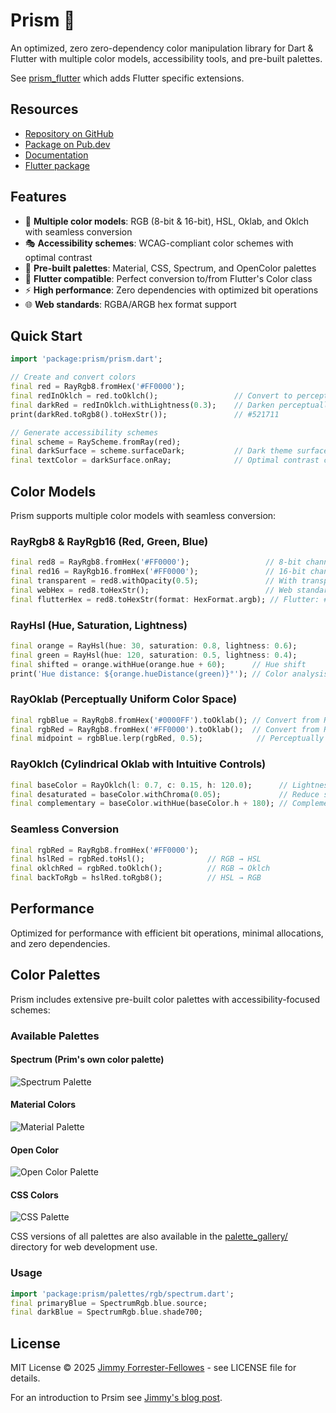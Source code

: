 # Prism 🌈

An optimized, zero zero-dependency color manipulation library for Dart & Flutter with multiple color models, accessibility tools, and pre-built palettes.

See [prism_flutter](https://pub.dev/packages/prism_flutter) which adds Flutter specific extensions.

## Resources

- [Repository on GitHub](https://github.com/jimmyff/prism/tree/main/packages/prism)
- [Package on Pub.dev](https://pub.dev/packages/prism)
- [Documentation](https://pub.dev/documentation/prism/latest/)
- [Flutter package](https://pub.dev/packages/prism_flutter)

## Features

- 🎨 **Multiple color models**: RGB (8-bit & 16-bit), HSL, Oklab, and Oklch with seamless conversion
- 🎭 **Accessibility schemes**: WCAG-compliant color schemes with optimal contrast
- 🎨 **Pre-built palettes**: Material, CSS, Spectrum, and OpenColor palettes
- 📱 **Flutter compatible**: Perfect conversion to/from Flutter's Color class
- ⚡ **High performance**: Zero dependencies with optimized bit operations
- 🌐 **Web standards**: RGBA/ARGB hex format support

## Quick Start

```dart
import 'package:prism/prism.dart';

// Create and convert colors
final red = RayRgb8.fromHex('#FF0000');
final redInOklch = red.toOklch();                 // Convert to perceptual color space
final darkRed = redInOklch.withLightness(0.3);    // Darken perceptually 
print(darkRed.toRgb8().toHexStr());               // #521711

// Generate accessibility schemes
final scheme = RayScheme.fromRay(red);
final darkSurface = scheme.surfaceDark;           // Dark theme surface
final textColor = darkSurface.onRay;              // Optimal contrast color
```

## Color Models

Prism supports multiple color models with seamless conversion:

### RayRgb8 & RayRgb16 (Red, Green, Blue)

```dart
final red8 = RayRgb8.fromHex('#FF0000');                 // 8-bit channels (0-255)
final red16 = RayRgb16.fromHex('#FF0000');               // 16-bit channels (0-65535)
final transparent = red8.withOpacity(0.5);               // With transparency
final webHex = red8.toHexStr();                          // Web standard: #FF0000
final flutterHex = red8.toHexStr(format: HexFormat.argb); // Flutter: #FFFF0000
```

### RayHsl (Hue, Saturation, Lightness)

```dart
final orange = RayHsl(hue: 30, saturation: 0.8, lightness: 0.6);
final green = RayHsl(hue: 120, saturation: 0.5, lightness: 0.4);
final shifted = orange.withHue(orange.hue + 60);      // Hue shift
print('Hue distance: ${orange.hueDistance(green)}°'); // Color analysis: 90.0°
```

### RayOklab (Perceptually Uniform Color Space)

```dart
final rgbBlue = RayRgb8.fromHex('#0000FF').toOklab(); // Convert from RGB
final rgbRed = RayRgb8.fromHex('#FF0000').toOklab();  // Convert from RGB
final midpoint = rgbBlue.lerp(rgbRed, 0.5);            // Perceptually uniform interpolation
```

### RayOklch (Cylindrical Oklab with Intuitive Controls)

```dart
final baseColor = RayOklch(l: 0.7, c: 0.15, h: 120.0);      // Lightness, Chroma, Hue
final desaturated = baseColor.withChroma(0.05);             // Reduce saturation
final complementary = baseColor.withHue(baseColor.h + 180); // Complementary color
```

### Seamless Conversion

```dart
final rgbRed = RayRgb8.fromHex('#FF0000');
final hslRed = rgbRed.toHsl();              // RGB → HSL
final oklchRed = rgbRed.toOklch();          // RGB → Oklch  
final backToRgb = hslRed.toRgb8();          // HSL → RGB
```

## Performance

Optimized for performance with efficient bit operations, minimal allocations, and zero dependencies.

## Color Palettes

Prism includes extensive pre-built color palettes with accessibility-focused schemes:

### Available Palettes

#### Spectrum (Prim's own color palette)

![Spectrum Palette](https://raw.githubusercontent.com/jimmyff/prism/refs/heads/main/palette_gallery/Spectrum.png)

#### Material Colors

![Material Palette](https://raw.githubusercontent.com/jimmyff/prism/refs/heads/main/palette_gallery/Material.png)

#### Open Color

![Open Color Palette](https://raw.githubusercontent.com/jimmyff/prism/refs/heads/main/palette_gallery/OpenColor.png)

#### CSS Colors  

![CSS Palette](https://raw.githubusercontent.com/jimmyff/prism/refs/heads/main/palette_gallery/Css.png)

CSS versions of all palettes are also available in the [palette_gallery/](https://github.com/jimmyff/prism/tree/main/palette_gallery/) directory for web development use.

### Usage

```dart
import 'package:prism/palettes/rgb/spectrum.dart';
final primaryBlue = SpectrumRgb.blue.source;
final darkBlue = SpectrumRgb.blue.shade700;
```

## License

MIT License © 2025 [Jimmy Forrester-Fellowes](https://github.com/jimmyff) - see LICENSE file for details.

For an introduction to Prsim see [Jimmy's blog post](https://www.jimmyff.co.uk/blog/prism-dart-flutter-color-package/).
